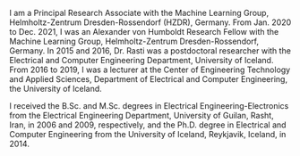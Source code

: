I am a Principal Research Associate with the Machine Learning Group, Helmholtz-Zentrum Dresden-Rossendorf (HZDR), Germany. From Jan. 2020 to Dec. 2021, I was an Alexander von Humboldt Research Fellow with the Machine Learning Group, Helmholtz-Zentrum Dresden-Rossendorf, Germany. In 2015 and 2016, Dr. Rasti was a postdoctoral researcher with the Electrical and Computer Engineering Department, University of Iceland. From 2016 to 2019, I was a lecturer at the Center of Engineering Technology and Applied Sciences, Department of Electrical and Computer Engineering, the University of Iceland.

I received the B.Sc. and M.Sc. degrees in Electrical Engineering-Electronics from the Electrical Engineering Department, University of Guilan, Rasht, Iran, in 2006 and 2009, respectively, and the Ph.D. degree in Electrical and Computer Engineering from the University of Iceland, Reykjavik, Iceland, in 2014.  











<!--
**BehnoodRasti/BehnoodRasti** is a ✨ _special_ ✨ repository because its `README.md` (this file) appears on your GitHub profile.

Here are some ideas to get you started:

- 🔭 I’m currently working on ...
- 🌱 I’m currently learning ...
- 👯 I’m looking to collaborate on ...
- 🤔 I’m looking for help with ...
- 💬 Ask me about ...
- 📫 How to reach me: ...
- 😄 Pronouns: ...
- ⚡ Fun fact: ...
-->
